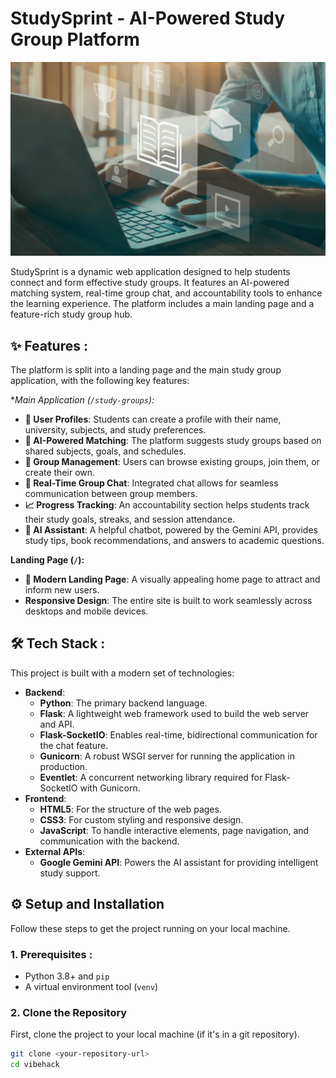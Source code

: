 # StudySprint - AI-Powered Study Group Platform

![Hero Image](static/img/hero-bg.png)

StudySprint is a dynamic web application designed to help students connect and form effective study groups. It features an AI-powered matching system, real-time group chat, and accountability tools to enhance the learning experience. The platform includes a main landing page and a feature-rich study group hub.

## ✨ Features :

The platform is split into a landing page and the main study group application, with the following key features:

**Main Application (`/study-groups`):*
* **👤 User Profiles**: Students can create a profile with their name, university, subjects, and study preferences.
* **🎯 AI-Powered Matching**: The platform suggests study groups based on shared subjects, goals, and schedules.
* **👥 Group Management**: Users can browse existing groups, join them, or create their own.
* **💬 Real-Time Group Chat**: Integrated chat allows for seamless communication between group members.
* **📈 Progress Tracking**: An accountability section helps students track their study goals, streaks, and session attendance.
* **🤖 AI Assistant**: A helpful chatbot, powered by the Gemini API, provides study tips, book recommendations, and answers to academic questions.

**Landing Page (`/`):**
* **🚀 Modern Landing Page**: A visually appealing home page to attract and inform new users.
* **Responsive Design**: The entire site is built to work seamlessly across desktops and mobile devices.

## 🛠️ Tech Stack :

This project is built with a modern set of technologies:

* **Backend**:
    * **Python**: The primary backend language.
    * **Flask**: A lightweight web framework used to build the web server and API.
    * **Flask-SocketIO**: Enables real-time, bidirectional communication for the chat feature.
    * **Gunicorn**: A robust WSGI server for running the application in production.
    * **Eventlet**: A concurrent networking library required for Flask-SocketIO with Gunicorn.
* **Frontend**:
    * **HTML5**: For the structure of the web pages.
    * **CSS3**: For custom styling and responsive design.
    * **JavaScript**: To handle interactive elements, page navigation, and communication with the backend.
* **External APIs**:
    * **Google Gemini API**: Powers the AI assistant for providing intelligent study support.

## ⚙️ Setup and Installation

Follow these steps to get the project running on your local machine.

### 1. Prerequisites :

* Python 3.8+ and `pip`
* A virtual environment tool (`venv`)

### 2. Clone the Repository

First, clone the project to your local machine (if it's in a git repository).

```bash
git clone <your-repository-url>
cd vibehack
